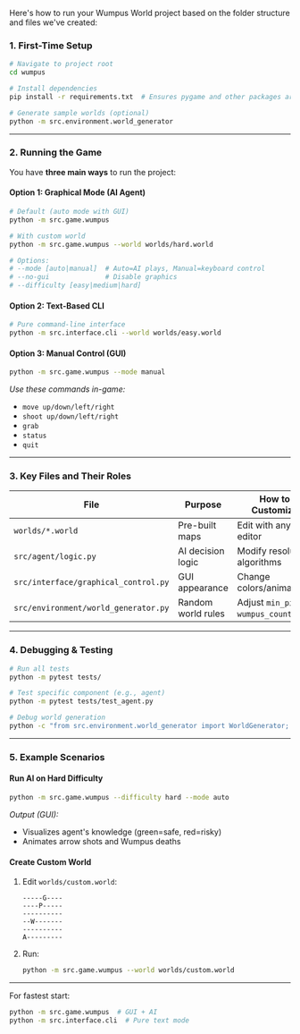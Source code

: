 Here's how to run your Wumpus World project based on the folder structure and files we've created:

### **1. First-Time Setup**
```bash
# Navigate to project root
cd wumpus

# Install dependencies
pip install -r requirements.txt  # Ensures pygame and other packages are installed

# Generate sample worlds (optional)
python -m src.environment.world_generator
```

---

### **2. Running the Game**
You have **three main ways** to run the project:

#### **Option 1: Graphical Mode (AI Agent)**
```bash
# Default (auto mode with GUI)
python -m src.game.wumpus

# With custom world
python -m src.game.wumpus --world worlds/hard.world

# Options:
# --mode [auto|manual]  # Auto=AI plays, Manual=keyboard control
# --no-gui              # Disable graphics
# --difficulty [easy|medium|hard]
```

#### **Option 2: Text-Based CLI**
```bash
# Pure command-line interface
python -m src.interface.cli --world worlds/easy.world
```

#### **Option 3: Manual Control (GUI)**
```bash
python -m src.game.wumpus --mode manual
```
*Use these commands in-game:*
- `move up/down/left/right`
- `shoot up/down/left/right`
- `grab`
- `status`
- `quit`

---

### **3. Key Files and Their Roles**
| File | Purpose | How to Customize |
|------|---------|------------------|
| `worlds/*.world` | Pre-built maps | Edit with any text editor |
| `src/agent/logic.py` | AI decision logic | Modify resolution algorithms |
| `src/interface/graphical_control.py` | GUI appearance | Change colors/animations |
| `src/environment/world_generator.py` | Random world rules | Adjust `min_pits`, `wumpus_count` etc. |

---

### **4. Debugging & Testing**
```bash
# Run all tests
python -m pytest tests/

# Test specific component (e.g., agent)
python -m pytest tests/test_agent.py

# Debug world generation
python -c "from src.environment.world_generator import WorldGenerator; WorldGenerator().generate_sample_worlds()"
```

---

### **5. Example Scenarios**
#### **Run AI on Hard Difficulty**
```bash
python -m src.game.wumpus --difficulty hard --mode auto
```
*Output (GUI):*  
- Visualizes agent's knowledge (green=safe, red=risky)  
- Animates arrow shots and Wumpus deaths  

#### **Create Custom World**
1. Edit `worlds/custom.world`:
   ```
   -----G----
   ----P-----
   ----------
   --W-------
   ----------
   A---------
   ```
2. Run:
   ```bash
   python -m src.game.wumpus --world worlds/custom.world
   ```

---

For fastest start:
```bash
python -m src.game.wumpus  # GUI + AI
python -m src.interface.cli  # Pure text mode
```